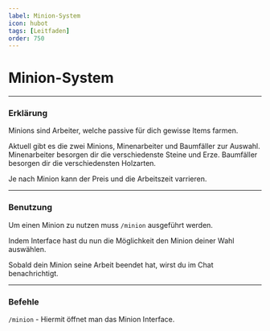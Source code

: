 ```yaml
---
label: Minion-System
icon: hubot
tags: [Leitfaden]
order: 750
---
```


# Minion-System

---

### Erklärung

Minions sind Arbeiter, welche passive für dich gewisse Items farmen. 

Aktuell gibt es die zwei Minions, Minenarbeiter und Baumfäller zur Auswahl. Minenarbeiter besorgen dir die verschiedenste Steine und Erze. Baumfäller besorgen dir die verschiedensten Holzarten. 

Je nach Minion kann der Preis und die Arbeitszeit varrieren. 

---

### Benutzung

Um einen Minion zu nutzen muss `/minion` ausgeführt werden. 

Indem Interface hast du nun die Möglichkeit den Minion deiner Wahl auswählen.

Sobald dein Minion seine Arbeit beendet hat, wirst du im Chat benachrichtigt.

---

### Befehle

`/minion` - Hiermit öffnet man das Minion Interface.  
